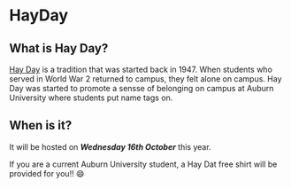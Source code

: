 # HayDay

## What is Hay Day?
[Hay Day](http://sga.auburn.edu/hey-day/) is a tradition that was started back in 1947. When students who served in World War 2 returned to campus, they felt alone on campus. Hay Day was started to promote a sensse of belonging on campus at Auburn University where students put name tags on. 

## When is it?
It will be hosted on ***Wednesday 16th October*** this year. 

If you are a current Auburn University student, a Hay Dat free shirt will be provided for you!! :smile: